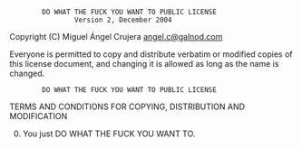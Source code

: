             DO WHAT THE FUCK YOU WANT TO PUBLIC LICENSE
                    Version 2, December 2004

Copyright (C) Miguel Ángel Crujera <angel.c@galnod.com>


 Everyone is permitted to copy and distribute verbatim or modified
 copies of this license document, and changing it is allowed as long
 as the name is changed.

            DO WHAT THE FUCK YOU WANT TO PUBLIC LICENSE
   TERMS AND CONDITIONS FOR COPYING, DISTRIBUTION AND MODIFICATION

  0. You just DO WHAT THE FUCK YOU WANT TO.
